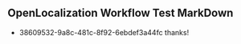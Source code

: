 ## OpenLocalization Workflow Test MarkDown

* 38609532-9a8c-481c-8f92-6ebdef3a44fc 
thanks!



<!--HONumber=Feb16_HO3-->

